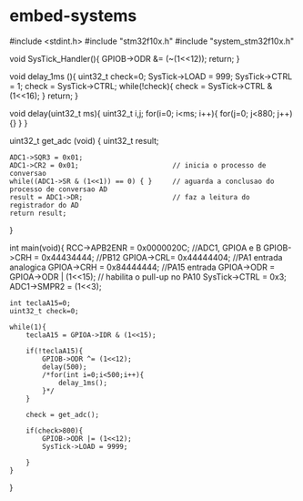 # embed-systems
#include <stdint.h>
#include "stm32f10x.h"
#include "system_stm32f10x.h"

void SysTick_Handler(){
	GPIOB->ODR &= (~(1<<12));
	return;
}

void delay_1ms (){
	uint32_t check=0;
	SysTick->LOAD = 999;
	SysTick->CTRL = 1;
	check = SysTick->CTRL;
	while(!check){
		check = SysTick->CTRL & (1<<16);
	}
	return;
}


void delay(uint32_t ms){
	uint32_t i,j;
	for(i=0; i<ms; i++){
		for(j=0; j<880; j++){}
	}
}

uint32_t get_adc (void)
{
	uint32_t result;

	ADC1->SQR3 = 0x01;
	ADC1->CR2 = 0x01;						// inicia o processo de conversao
	while((ADC1->SR & (1<<1)) == 0) { } 	// aguarda a conclusao do processo de conversao AD
	result = ADC1->DR;						// faz a leitura do registrador do AD
	return result;
}

int main(void){
	RCC->APB2ENR = 0x0000020C;  //ADC1, GPIOA e B
	GPIOB->CRH = 0x44434444; //PB12
	GPIOA->CRL= 0x44444404; //PA1 entrada analogica
	GPIOA->CRH = 0x84444444; //PA15 entrada
	GPIOA->ODR = GPIOA->ODR | (1<<15);  // habilita o pull-up no PA10
	SysTick->CTRL = 0x3;
	ADC1->SMPR2 = (1<<3);

	int teclaA15=0;
	uint32_t check=0;

	while(1){
		teclaA15 = GPIOA->IDR & (1<<15);

		if(!teclaA15){
			GPIOB->ODR ^= (1<<12);
			delay(500);
			/*for(int i=0;i<500;i++){
				delay_1ms();
			}*/
		}

		check = get_adc();

		if(check>800){
			GPIOB->ODR |= (1<<12);
			SysTick->LOAD = 9999;

		}
	}
}
